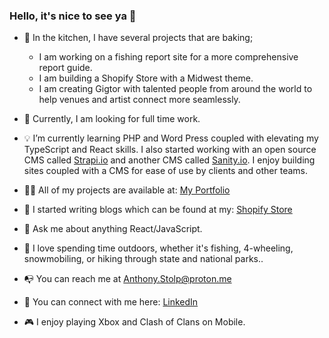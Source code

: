 ### Hello, it's nice to see ya 👋

- :honey_pot: In the kitchen, I have several projects that are baking;
      <ul>
            <li>I am working on a fishing report site for a more comprehensive report guide.</li>
            <li>I am building a Shopify Store with a Midwest theme.</li>
            <li>I am creating Gigtor with talented people from around the world to help venues and artist connect more seamlessly.</li>
      </ul>
- :eyes: Currently, I am looking for full time work.
- :bulb: I’m currently learning PHP and Word Press coupled with elevating my TypeScript and React skills. I also started working with an open source CMS called <a href="https://strapi.io">Strapi.io</a> and another CMS called <a href="https://www.sanity.io/">Sanity.io</a>. I enjoy building sites coupled with a CMS for ease of use by clients and other teams.
- :man_technologist: All of my projects are available at: <a href="https://anthonystolp.dev">My Portfolio</a>
- :memo: I started writing blogs which can be found at my: <a href="https://PolarLightsApparel.com/blogs/news">Shopify Store</a>
- :speech_balloon: Ask me about anything React/JavaScript.
- :evergreen_tree: I love spending time outdoors, whether it's fishing, 4-wheeling, snowmobiling, or hiking through state and national parks..

- :mailbox_with_no_mail: You can reach me at <a href="mailto:anthony.stolp@proton.me">Anthony.Stolp@proton.me</a>
- :handshake: You can connect with me here: <a href="https://linkedin.com/in/anthonyjstolp">LinkedIn</a>
- :video_game: I enjoy playing Xbox and Clash of Clans on Mobile. 

